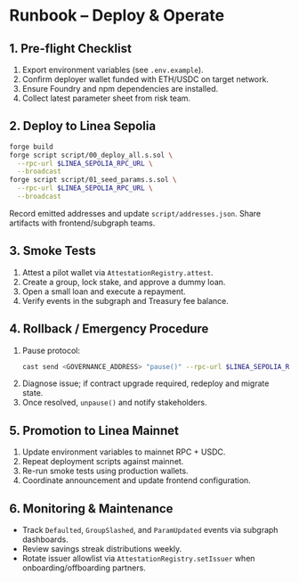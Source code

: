 # Runbook – Deploy & Operate

## 1. Pre-flight Checklist

1. Export environment variables (see `.env.example`).
2. Confirm deployer wallet funded with ETH/USDC on target network.
3. Ensure Foundry and npm dependencies are installed.
4. Collect latest parameter sheet from risk team.

## 2. Deploy to Linea Sepolia

```bash
forge build
forge script script/00_deploy_all.s.sol \
  --rpc-url $LINEA_SEPOLIA_RPC_URL \
  --broadcast
forge script script/01_seed_params.s.sol \
  --rpc-url $LINEA_SEPOLIA_RPC_URL \
  --broadcast
```

Record emitted addresses and update `script/addresses.json`. Share artifacts with frontend/subgraph teams.

## 3. Smoke Tests

1. Attest a pilot wallet via `AttestationRegistry.attest`.
2. Create a group, lock stake, and approve a dummy loan.
3. Open a small loan and execute a repayment.
4. Verify events in the subgraph and Treasury fee balance.

## 4. Rollback / Emergency Procedure

1. Pause protocol:
   ```bash
   cast send <GOVERNANCE_ADDRESS> "pause()" --rpc-url $LINEA_SEPOLIA_RPC_URL --private-key $PRIVATE_KEY_DEPLOYER
   ```
2. Diagnose issue; if contract upgrade required, redeploy and migrate state.
3. Once resolved, `unpause()` and notify stakeholders.

## 5. Promotion to Linea Mainnet

1. Update environment variables to mainnet RPC + USDC.
2. Repeat deployment scripts against mainnet.
3. Re-run smoke tests using production wallets.
4. Coordinate announcement and update frontend configuration.

## 6. Monitoring & Maintenance

- Track `Defaulted`, `GroupSlashed`, and `ParamUpdated` events via subgraph dashboards.
- Review savings streak distributions weekly.
- Rotate issuer allowlist via `AttestationRegistry.setIssuer` when onboarding/offboarding partners.

